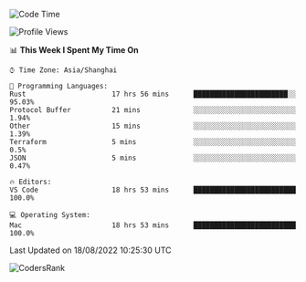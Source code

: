 <!--START_SECTION:waka-->
![Code Time](http://img.shields.io/badge/Code%20Time-1%2C631%20hrs%2056%20mins-blue)

![Profile Views](http://img.shields.io/badge/Profile%20Views-59-blue)

📊 **This Week I Spent My Time On** 

```text
⌚︎ Time Zone: Asia/Shanghai

💬 Programming Languages: 
Rust                     17 hrs 56 mins      ███████████████████████░░   95.03% 
Protocol Buffer          21 mins             ░░░░░░░░░░░░░░░░░░░░░░░░░   1.94% 
Other                    15 mins             ░░░░░░░░░░░░░░░░░░░░░░░░░   1.39% 
Terraform                5 mins              ░░░░░░░░░░░░░░░░░░░░░░░░░   0.5% 
JSON                     5 mins              ░░░░░░░░░░░░░░░░░░░░░░░░░   0.47%

🔥 Editors: 
VS Code                  18 hrs 53 mins      █████████████████████████   100.0%

💻 Operating System: 
Mac                      18 hrs 53 mins      █████████████████████████   100.0%

```


 Last Updated on 18/08/2022 10:25:30 UTC
<!--END_SECTION:waka-->

![CodersRank](https://cr-skills-chart-widget.azurewebsites.net/api/api?username=BugenZhao&padding=16&tooltip=true&branding=false&sort-by-score=true&skills=Rust%2C%20Swift%2C%20C%2C%20TypeScript%2C%20Java%2C%20Go%2C%20Dart%2C%20C%2B%2B%2C%20Python%2C%20Assembly%2C%20Shell%2C%20Kotlin)
